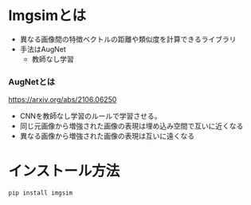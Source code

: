 # Imgsimとは
- 異なる画像間の特徴ベクトルの距離や類似度を計算できるライブラリ
- 手法はAugNet
  - 教師なし学習
### AugNetとは
https://arxiv.org/abs/2106.06250
- CNNを教師なし学習のルールで学習させる。
- 同じ元画像から増強された画像の表現は埋め込み空間で互いに近くなる
- 異なる画像から増強された画像の表現は互いに遠くなる
# インストール方法
```python
pip install imgsim
```
